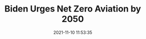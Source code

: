 ---
"title": "Biden Urges Net Zero Aviation by 2050"
"date": "2021-11-10 11:53:35"
"feed_name": "RIGZONE"
"feed_website": "http://www.rigzone.com/"
"feed_rss": "http://www.rigzone.com/news/rss/rigzone_latest.aspx"
"link": "https://www.rigzone.com/news/wire/biden_urges_net_zero_aviation_by_2050-10-nov-2021-166971-article/?rss=true"
"source": "None"
"file": "_posts/2021-1-1-9af914727e74e65d34932cf5efce59baafa85c38.md"
"accident": "0"
"drilling": "0"
"dead": "0"
"injured": "0"
"arrested": "0"
"place": "unknown place"
"where": "unknown site"
"causes": "unknown"
"place_uri": "unknown place"
---